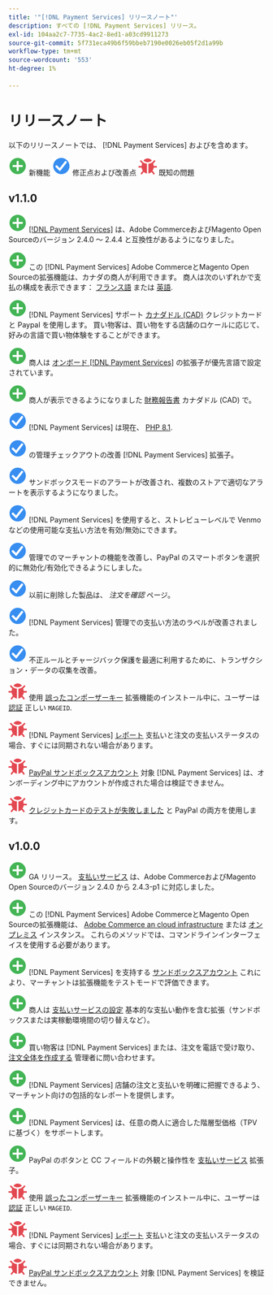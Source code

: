 ```yaml
---
title: '"[!DNL Payment Services] リリースノート"'
description: すべての [!DNL Payment Services] リリース。
exl-id: 104aa2c7-7735-4ac2-8ed1-a03cd9911273
source-git-commit: 5f731eca49b6f59bbeb7190e0026eb05f2d1a99b
workflow-type: tm+mt
source-wordcount: '553'
ht-degree: 1%

---
```


# リリースノート

以下のリリースノートでは、 [!DNL Payment Services] およびを含めます。

![新規](../assets/new.svg) 新機能
![修正された問題](../assets/fix.svg) 修正点および改善点
![既知の問題](../assets/bug.svg) 既知の問題

## v1.1.0

![新規](../assets/new.svg)<!-- Issue PAY-2127 --> [[!DNL Payment Services]](https://marketplace.magento.com/magento-payment-services.html) は、Adobe CommerceおよびMagento Open Sourceのバージョン 2.4.0 ～ 2.4.4 と互換性があるようになりました。

![新規](../assets/new.svg)<!-- Issue PAY-2682 --> この [!DNL Payment Services] Adobe CommerceとMagento Open Sourceの拡張機能は、カナダの商人が利用できます。 商人は次のいずれかで支払の構成を表示できます： [フランス語](overview.md?lang=fr) または [英語](overview.md?lang=en).

![新規](../assets/new.svg)<!-- Issue PAY-2681 --> [!DNL Payment Services] サポート [カナダドル (CAD)](overview.md#accepted-credit-cards-and-currencies) クレジットカードと Paypal を使用します。 買い物客は、買い物をする店舗のロケールに応じて、好みの言語で買い物体験をすることができます。

![新規](../assets/new.svg)<!-- Issue PAY-2680 --> 商人は [オンボード [!DNL Payment Services]](onboard.md) の拡張子が優先言語で設定されています。

![新規](../assets/new.svg)<!-- Issue PAY-2678 --> 商人が表示できるようになりました [財務報告書](order-payment-status.md) カナダドル (CAD) で。

![修正された問題](../assets/fix.svg)<!-- Issue PAY-2710 --> [!DNL Payment Services] は現在、 [PHP 8.1](https://www.php.net/releases/8.1/en.php).

![修正された問題](../assets/fix.svg)<!-- Issue PAY-3035 --> の管理チェックアウトの改善 [!DNL Payment Services] 拡張子。

![修正された問題](../assets/fix.svg)<!-- Issue PAY-3017 --> サンドボックスモードのアラートが改善され、複数のストアで適切なアラートを表示するようになりました。

![修正された問題](../assets/fix.svg)<!-- Issue PAY-2742 --> [!DNL Payment Services] を使用すると、ストレビューレベルで Venmo などの使用可能な支払い方法を有効/無効にできます。

![修正された問題](../assets/fix.svg)<!-- Issue PAY-2277 --> 管理でのマーチャントの機能を改善し、PayPal のスマートボタンを選択的に無効化/有効化できるようにしました。

![修正された問題](../assets/fix.svg)<!-- Issue PAY-2561 --> 以前に削除した製品は、 _注文を確認_ ページ。

![修正された問題](../assets/fix.svg)<!-- Issue PAY-2456 --> [!DNL Payment Services] 管理での支払い方法のラベルが改善されました。

![修正された問題](../assets/fix.svg)<!-- Issue PAY-2907 --> 不正ルールとチャージバック保護を最適に利用するために、トランザクション・データの収集を改善。

![既知の問題](../assets/bug.svg)<!-- Issue PAY-2473 --> 使用 [誤ったコンポーザーキー](https://support.magento.com/hc/en-us/articles/4406603542541) 拡張機能のインストール中に、ユーザーは [認証](https://devdocs.magento.com/guides/v2.4/install-gde/prereq/connect-auth.html) 正しい `MAGEID`.

![既知の問題](../assets/bug.svg)<!-- Issue PAY-2474 --> [!DNL Payment Services] [レポート](https://support.magento.com/hc/en-us/articles/4406114741517) 支払いと注文の支払いステータスの場合、すぐには同期されない場合があります。

![既知の問題](../assets/bug.svg)<!-- Issue PAY-2475 --> [PayPal サンドボックスアカウント](https://support.magento.com/hc/en-us/articles/4406954952461) 対象 [!DNL Payment Services] は、オンボーディング中にアカウントが作成された場合は検証できません。

![既知の問題](../assets/bug.svg)<!-- Issue PAY-2842 --> [クレジットカードのテストが失敗しました](https://support.magento.com/hc/en-us/articles/4406954952461) と PayPal の両方を使用します。

## v1.0.0

![新規](../assets/new.svg)<!-- Issue PAY-2127 --> GA リリース。 [支払いサービス](https://marketplace.magento.com/magento-payment-services.html) は、Adobe CommerceおよびMagento Open Sourceのバージョン 2.4.0 から 2.4.3-p1 に対応しました。

![新規](../assets/new.svg)<!-- Issue PAY-124 --> この [!DNL Payment Services] Adobe CommerceとMagento Open Sourceの拡張機能は、 [Adobe Commerce an cloud infrastructure](install.md#magento-commerce-cloud) または [オンプレミス](install.md#on-premises) インスタンス。 これらのメソッドでは、コマンドラインインターフェイスを使用する必要があります。

![新規](../assets/new.svg)<!-- Issue PAY-1986 --> [!DNL Payment Services] を支持する [サンドボックスアカウント](onboard.md#enable-sandbox-testing) これにより、マーチャントは拡張機能をテストモードで評価できます。

![新規](../assets/new.svg)<!-- Issue PAY-666 --> 商人は [支払いサービスの設定](configure-admin.md) 基本的な支払い動作を含む拡張（サンドボックスまたは実稼動環境間の切り替えなど）。

![新規](../assets/new.svg)<!-- Issue PAY-780 --> 買い物客は [!DNL Payment Services] または、注文を電話で受け取り、 [注文全体を作成する](create-order.md) 管理者に問い合わせます。

![新規](../assets/new.svg)<!-- Issue PAY-1856 --> [!DNL Payment Services] 店舗の注文と支払いを明確に把握できるよう、マーチャント向けの包括的なレポートを提供します。

![新規](../assets/new.svg)<!-- Issue PAY-311 --> [!DNL Payment Services] は、任意の商人に適合した階層型価格（TPV に基づく）をサポートします。

![新規](../assets/new.svg)<!-- Issue PAY-1443 --> PayPal のボタンと CC フィールドの外観と操作性を [支払いサービス](https://devdocs.magento.com/payment-services/customize-buttons-messaging.html) 拡張子。

![既知の問題](../assets/bug.svg)<!-- Issue PAY-2473 --> 使用 [誤ったコンポーザーキー](https://support.magento.com/hc/en-us/articles/4406603542541) 拡張機能のインストール中に、ユーザーは [認証](https://devdocs.magento.com/guides/v2.4/install-gde/prereq/connect-auth.html) 正しい `MAGEID`.

![既知の問題](../assets/bug.svg)<!-- Issue PAY-2474 --> [!DNL Payment Services] [レポート](https://support.magento.com/hc/en-us/articles/4406114741517) 支払いと注文の支払いステータスの場合、すぐには同期されない場合があります。

![既知の問題](../assets/bug.svg)<!-- Issue PAY-2475 --> [PayPal サンドボックスアカウント](https://support.magento.com/hc/en-us/articles/4406954952461) 対象 [!DNL Payment Services] を検証できません。
